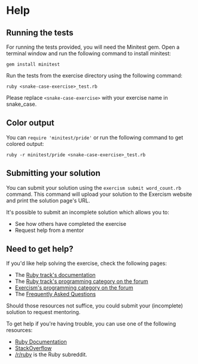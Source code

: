 # Help

## Running the tests

For running the tests provided, you will need the Minitest gem. Open a
terminal window and run the following command to install minitest:

```
gem install minitest
```


Run the tests from the exercise directory using the following command:

```
ruby <snake-case-exercise>_test.rb
```

Please replace `<snake-case-exercise>` with your exercise name in snake_case.

## Color output

You can `require 'minitest/pride'` or run the following command to get colored output:

```
ruby -r minitest/pride <snake-case-exercise>_test.rb
```

## Submitting your solution

You can submit your solution using the `exercism submit word_count.rb` command.
This command will upload your solution to the Exercism website and print the solution page's URL.

It's possible to submit an incomplete solution which allows you to:

- See how others have completed the exercise
- Request help from a mentor

## Need to get help?

If you'd like help solving the exercise, check the following pages:

- The [Ruby track's documentation](https://exercism.org/docs/tracks/ruby)
- The [Ruby track's programming category on the forum](https://forum.exercism.org/c/programming/ruby)
- [Exercism's programming category on the forum](https://forum.exercism.org/c/programming/5)
- The [Frequently Asked Questions](https://exercism.org/docs/using/faqs)

Should those resources not suffice, you could submit your (incomplete) solution to request mentoring.

To get help if you're having trouble, you can use one of the following resources:

- [Ruby Documentation](http://ruby-doc.org/)
- [StackOverflow](http://stackoverflow.com/questions/tagged/ruby)
- [/r/ruby](https://www.reddit.com/r/ruby) is the Ruby subreddit.